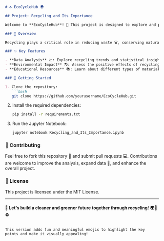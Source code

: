 ```markdown
# ♻️ EcoCycleHub 🌍

## Project: Recycling and Its Importance

Welcome to **EcoCycleHub**! 🌿 This project is designed to explore and promote the importance of recycling and its positive impact on the environment.

### 🌟 Overview

Recycling plays a critical role in reducing waste 🗑️, conserving natural resources 🌱, and protecting ecosystems 🐾. This project aims to provide data-driven insights 📊 into various recycling processes, their efficiency, and the benefits they offer.

### ✨ Key Features

- **Data Analysis** 📈: Explore recycling trends and statistical insights.
- **Environmental Impact** 🌎: Assess the positive effects of recycling on reducing carbon footprints.
- **Educational Resources** 📚: Learn about different types of materials and how they can be recycled.

### 🚀 Getting Started

1. Clone the repository:
   ```bash
   git clone https://github.com/yourusername/EcoCycleHub.git
   ```
2. Install the required dependencies:
   ```bash
   pip install -r requirements.txt
   ```

3. Run the Jupyter Notebook:
   ```bash
   jupyter notebook Recycling_and_Its_Importance.ipynb
   ```

### 🤝 Contributing

Feel free to fork this repository 🍴 and submit pull requests 💻. Contributions are welcome to improve the analysis, expand data 📂, and enhance the overall project.

### 📜 License

This project is licensed under the MIT License.

---

#### 🌱 Let's build a cleaner and greener future together through recycling! 🌍🌿♻️
```

This version adds fun and meaningful emojis to highlight the key points and make it visually appealing!
